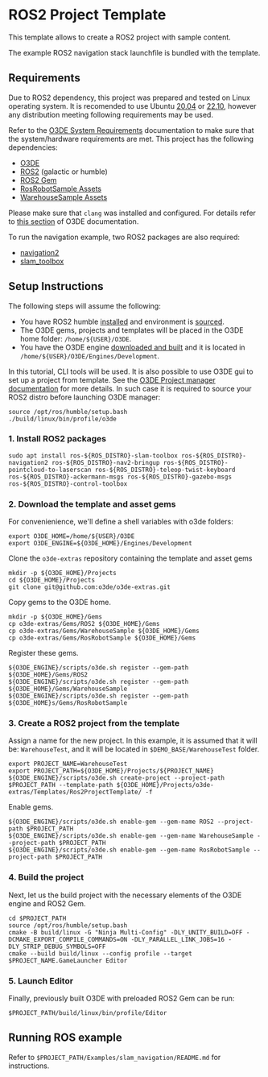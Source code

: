 # ROS2 Project Template

This template allows to create a ROS2 project with sample content. 

The example ROS2 navigation stack launchfile is bundled with the template.

## Requirements

Due to ROS2 dependency, this project was prepared and tested on Linux operating system. It is recomended to use Ubuntu [20.04](https://releases.ubuntu.com/focal) or [22.10](https://releases.ubuntu.com/kinetic), however any distribution meeting following requirements may be used.

Refer to the [O3DE System Requirements](https://www.o3de.org/docs/welcome-guide/requirements/) documentation to make sure that the system/hardware requirements are met. 
This project has the following dependencies:

- [O3DE](https://github.com/o3de/o3de)
- [ROS2](https://www.ros.org/) (galactic or humble)
- [ROS2 Gem](https://github.com/o3de/o3de-extras/tree/development/Gems/ROS2)
- [RosRobotSample Assets](https://github.com/o3de/o3de-extras/tree/development/Gems/RosRobotSample)
- [WarehouseSample Assets](https://github.com/o3de/o3de-extras/tree/development/Gems/WarehouseSample)

Please make sure that `clang` was installed and configured. For details refer to [this section](https://www.o3de.org/docs/welcome-guide/requirements/#linux) of O3DE documentation.

To run the navigation example, two ROS2 packages are also required:
- [navigation2](https://github.com/ros-planning/navigation2)
- [slam_toolbox](https://github.com/SteveMacenski/slam_toolbox)

## Setup Instructions

The following steps will assume the following:

- You have ROS2 humble [installed](https://docs.ros.org/en/humble/Installation.html) and environment is [sourced](https://docs.ros.org/en/humble/Tutorials/Beginner-CLI-Tools/Configuring-ROS2-Environment.html#source-the-setup-files).
- The O3DE gems, projects and templates will be placed in the O3DE home folder: `/home/${USER}/O3DE`.
- You have the O3DE engine [downloaded and built](https://www.o3de.org/docs/welcome-guide/setup/setup-from-github) and it is located in `/home/${USER}/O3DE/Engines/Development`.

In this tutorial, CLI tools will be used. It is also possible to use O3DE gui to set up a project from template. See the [O3DE Project manager documentation](https://www.o3de.org/docs/user-guide/project-config/project-manager/) for more details. In such case it is required to source your ROS2 distro before launching O3DE manager:

```shell
source /opt/ros/humble/setup.bash
./build/linux/bin/profile/o3de
```

### 1. Install ROS2 packages

```shell
sudo apt install ros-${ROS_DISTRO}-slam-toolbox ros-${ROS_DISTRO}-navigation2 ros-${ROS_DISTRO}-nav2-bringup ros-${ROS_DISTRO}-pointcloud-to-laserscan ros-${ROS_DISTRO}-teleop-twist-keyboard ros-${ROS_DISTRO}-ackermann-msgs ros-${ROS_DISTRO}-gazebo-msgs ros-${ROS_DISTRO}-control-toolbox
```

### 2. Download the template and asset gems

For convenienience, we'll define a shell variables with o3de folders:

```shell
export O3DE_HOME=/home/${USER}/O3DE
export O3DE_ENGINE=${O3DE_HOME}/Engines/Development
```

Clone the `o3de-extras` repository containing the template and asset gems

```shell
mkdir -p ${O3DE_HOME}/Projects
cd ${O3DE_HOME}/Projects
git clone git@github.com:o3de/o3de-extras.git
```

Copy gems to the O3DE home.

```shell
mkdir -p ${O3DE_HOME}/Gems
cp o3de-extras/Gems/ROS2 ${O3DE_HOME}/Gems
cp o3de-extras/Gems/WarehouseSample ${O3DE_HOME}/Gems
cp o3de-extras/Gems/RosRobotSample ${O3DE_HOME}/Gems
```

Register these gems.

```shell
${O3DE_ENGINE}/scripts/o3de.sh register --gem-path ${O3DE_HOME}/Gems/ROS2
${O3DE_ENGINE}/scripts/o3de.sh register --gem-path ${O3DE_HOME}/Gems/WarehouseSample
${O3DE_ENGINE}/scripts/o3de.sh register --gem-path ${O3DE_HOME}s/Gems/RosRobotSample
```

### 3. Create a ROS2 project from the template

Assign a name for the new project. In this example, it is assumed that it will be: `WarehouseTest`, and it will be located in `$DEMO_BASE/WarehouseTest` folder. 

```shell
export PROJECT_NAME=WarehouseTest
export PROJECT_PATH=${O3DE_HOME}/Projects/${PROJECT_NAME}
${O3DE_ENGINE}/scripts/o3de.sh create-project --project-path $PROJECT_PATH --template-path ${O3DE_HOME}/Projects/o3de-extras/Templates/Ros2ProjectTemplate/ -f 
```

Enable gems.

```shell
${O3DE_ENGINE}/scripts/o3de.sh enable-gem --gem-name ROS2 --project-path $PROJECT_PATH
${O3DE_ENGINE}/scripts/o3de.sh enable-gem --gem-name WarehouseSample --project-path $PROJECT_PATH
${O3DE_ENGINE}/scripts/o3de.sh enable-gem --gem-name RosRobotSample --project-path $PROJECT_PATH
```

### 4. Build the project

Next, let us the build project with the necessary elements of the O3DE engine and ROS2 Gem.

```shell
cd $PROJECT_PATH
source /opt/ros/humble/setup.bash
cmake -B build/linux -G "Ninja Multi-Config" -DLY_UNITY_BUILD=OFF -DCMAKE_EXPORT_COMPILE_COMMANDS=ON -DLY_PARALLEL_LINK_JOBS=16 -DLY_STRIP_DEBUG_SYMBOLS=OFF
cmake --build build/linux --config profile --target $PROJECT_NAME.GameLauncher Editor
```

### 5. Launch Editor

Finally, previously built O3DE with preloaded ROS2 Gem can be run:

```shell
$PROJECT_PATH/build/linux/bin/profile/Editor
```

## Running ROS example

Refer to `$PROJECT_PATH/Examples/slam_navigation/README.md` for instructions.
